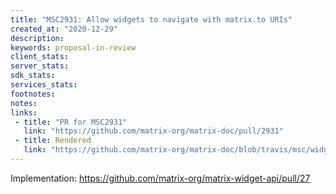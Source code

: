 ```yaml
---
title: "MSC2931: Allow widgets to navigate with matrix.to URIs"
created_at: "2020-12-29"
description:
keywords: proposal-in-review
client_stats:
server_stats:
sdk_stats:
services_stats:
footnotes:
notes:
links:
 - title: "PR for MSC2931"
   link: "https://github.com/matrix-org/matrix-doc/pull/2931"
 - title: Rendered
   link: "https://github.com/matrix-org/matrix-doc/blob/travis/msc/widgets-navigate-permission/proposals/2931-widget-navigate-capability.md"
---
```


Implementation: https://github.com/matrix-org/matrix-widget-api/pull/27
